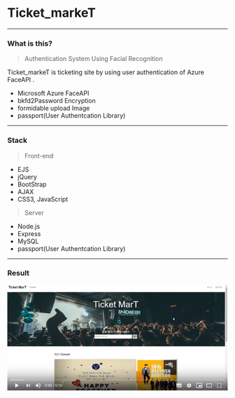 # Ticket_markeT

<hr/>

### What is this?

> Authentication System Using Facial Recognition

Ticket_markeT is ticketing site by using user authentication of Azure FaceAPI .

- Microsoft Azure FaceAPI
- bkfd2Password Encryption
- formidable upload Image
- passport(User Authentcation Library)

<hr/>

### Stack

> Front-end

* EJS
* jQuery
* BootStrap
* AJAX
* CSS3, JavaScript

> Server

* Node.js
* Express
* MySQL
* passport(User Authentcation Library)

<hr/>

### Result


[![Watch the video](ticketmarkeT.PNG)](https://www.youtube.com/watch?v=Phi0bFG2tgY)
